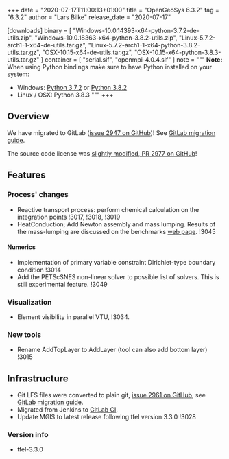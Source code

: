 +++
date = "2020-07-17T11:00:13+01:00"
title = "OpenGeoSys 6.3.2"
tag = "6.3.2"
author = "Lars Bilke"
release_date = "2020-07-17"

[downloads]
binary = [
    "Windows-10.0.14393-x64-python-3.7.2-de-utils.zip",
    "Windows-10.0.18363-x64-python-3.8.2-utils.zip",
    "Linux-5.7.2-arch1-1-x64-de-utils.tar.gz",
    "Linux-5.7.2-arch1-1-x64-python-3.8.2-utils.tar.gz",
    "OSX-10.15-x64-de-utils.tar.gz",
    "OSX-10.15-x64-python-3.8.3-utils.tar.gz"
]
container = [
    "serial.sif",
    "openmpi-4.0.4.sif"
]
note = """
**Note:** When using Python bindings make sure to have Python installed on your system:

- Windows: [Python 3.7.2](https://www.python.org/ftp/python/3.7.2/python-3.7.2-amd64-webinstall.exe) or [Python 3.8.2](https://www.python.org/ftp/python/3.8.2/python-3.8.2-amd64-webinstall.exe)
- Linux / OSX: Python 3.8.3
"""
+++

## Overview

We have migrated to GitLab ([issue 2947 on GitHub](https://github.com/ufz/ogs/issues/2947))! See [GitLab migration guide](https://www.opengeosys.org/docs/devguide/advanced/gitlab-migration).

The source code license was [slightly modified, PR 2977 on GitHub](https://github.com/ufz/ogs/pull/2973)!

## Features

### Process' changes
- Reactive transport process: perform chemical calculation on the integration points !3017, !3018, !3019
- HeatConduction; Add Newton assembly and mass lumping. Results of the mass-lumping are discussed on the benchmarks [web page](https://www.opengeosys.org/docs/benchmarks/heatconduction/heatconduction-neumann/). !3045

#### Numerics
- Implementation of primary variable constraint Dirichlet-type boundary condition !3014
- Add the PETScSNES non-linear solver to possible list of solvers. This is still experimental feature. !3049

### Visualization
- Element visibility in parallel VTU, !3034.

### New tools

- Rename AddTopLayer to AddLayer  (tool can also add bottom layer) !3015

## Infrastructure

- Git LFS files were converted to plain git, [issue 2961 on GitHub](https://github.com/ufz/ogs/issues/2961), see [GitLab migration guide](https://www.opengeosys.org/docs/devguide/advanced/gitlab-migration/#disable-git-lfs).
- Migrated from Jenkins to [GitLab CI](https://gitlab.opengeosys.org/ogs/ogs/-/pipelines).
- Update MGIS to latest release following tfel version 3.3.0 !3028

### Version info
- tfel-3.3.0
